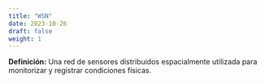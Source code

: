 ```yaml
---
title: "WSN"
date: 2023-10-26
draft: false
weight: 1
---
```


**Definición:** Una red de sensores distribuidos espacialmente utilizada para monitorizar y registrar condiciones físicas.

